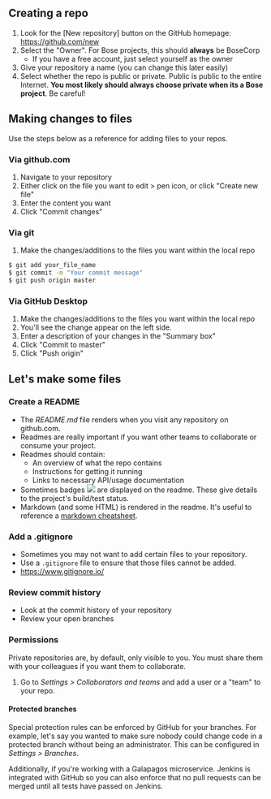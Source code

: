 ## Creating a repo

1. Look for the [New repository] button on the GitHub homepage: https://github.com/new
1. Select the "Owner". For Bose projects, this should **always** be BoseCorp
   - If you have a free account, just select yourself as the owner
1. Give your repository a name (you can change this later easily)
1. Select whether the repo is public or private. Public is public to the entire Internet. **You most likely should always choose private when its a Bose project**. Be careful!

## Making changes to files
Use the steps below as a reference for adding files to your repos.

### Via github.com
1. Navigate to your repository
1. Either click on the file you want to edit > pen icon, or click "Create new file"
1. Enter the content you want
1. Click "Commit changes"

### Via git
1. Make the changes/additions to the files you want within the local repo
```sh
$ git add your_file_name
$ git commit -m "Your commit message"
$ git push origin master
```
### Via GitHub Desktop
1. Make the changes/additions to the files you want within the local repo
1. You'll see the change appear on the left side.
1. Enter a description of your changes in the "Summary box"
1. Click "Commit to master"
1. Click "Push origin"

## Let's make some files

### Create a README
- The _README.md_ file renders when you visit any repository on github.com.
- Readmes are really important if you want other teams to collaborate or consume your project.
- Readmes should contain:
  - An overview of what the repo contains
  - Instructions for getting it running
  - Links to necessary API/usage documentation
- Sometimes badges <img src="https://img.shields.io/badge/kinda-like this-green.svg"> are displayed on the readme. These give details to the project's build/test status.
- Markdown (and some HTML) is rendered in the readme. It's useful to reference a [markdown cheatsheet](https://github.com/adam-p/markdown-here/wiki/Markdown-Cheatsheet).

### Add a .gitignore
- Sometimes you may not want to add certain files to your repository. 
- Use a `.gitignore` file to ensure that those files cannot be added.
- https://www.gitignore.io/

### Review commit history
- Look at the commit history of your repository
- Review your open branches

### Permissions
Private repositories are, by default, only visible to you. You must share them with your colleagues if you want them to collaborate.

1. Go to _Settings > Collaborators and teams_ and add a user or a "team" to your repo.

#### Protected branches
Special protection rules can be enforced by GitHub for your branches. For example, let's say you wanted to make sure nobody could change code in a protected branch without being an administrator. This can be configured in _Settings > Branches_. 

Additionally, if you're working with a Galapagos microservice. Jenkins is integrated with GitHub so you can also enforce that no pull requests can be merged until all tests have passed on Jenkins.
